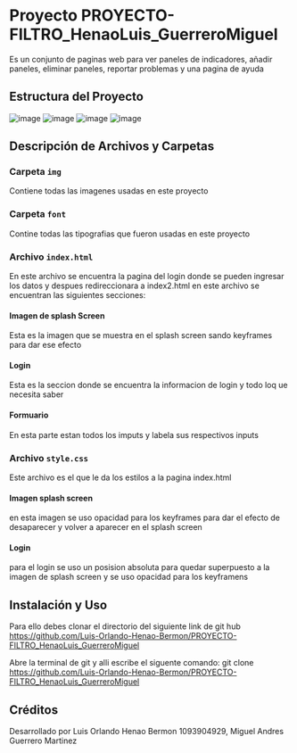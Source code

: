 # Proyecto PROYECTO-FILTRO_HenaoLuis_GuerreroMiguel

Es un conjunto de paginas web para ver paneles de indicadores, añadir paneles, eliminar paneles, reportar problemas y una pagina de ayuda 

## Estructura del Proyecto
![image](https://github.com/user-attachments/assets/dd0a19e0-998d-4a96-8444-26cbf5031310)
![image](https://github.com/user-attachments/assets/2cb0619b-bf76-4a9e-a807-eb3e8373440d)
![image](https://github.com/user-attachments/assets/2966ab7f-796d-4c63-9064-5b807b07a497)
![image](https://github.com/user-attachments/assets/bd798576-53f7-4d31-bf35-6c1803eff8a2)


## Descripción de Archivos y Carpetas


### Carpeta `img`

Contiene todas las imagenes usadas en este proyecto

### Carpeta `font`
Contine todas las tipografias que fueron usadas en este proyecto

### Archivo `index.html`

En este archivo se encuentra la pagina del login donde se pueden ingresar los datos y despues redireccionara a index2.html  en este archivo se encuentran las siguientes secciones:

#### Imagen de splash Screen

Esta es la imagen que se muestra en el splash screen sando keyframes para dar ese efecto

#### Login

Esta es la seccion donde se encuentra la informacion de login y todo loq ue necesita saber 

#### Formuario

En esta parte estan todos los imputs y labela sus respectivos inputs


### Archivo `style.css`

Este archivo es el que le da los estilos a la pagina index.html 

#### Imagen splash screen 

en esta imagen se uso opacidad para los keyframes para dar el efecto de desaparecer y volver a aparecer en el splash screen

#### Login
para el login se uso un posision absoluta para quedar superpuesto a la imagen de splash screen y se uso opacidad para los keyframens

## Instalación y Uso

Para ello debes clonar el directorio del siguiente link de git hub https://github.com/Luis-Orlando-Henao-Bermon/PROYECTO-FILTRO_HenaoLuis_GuerreroMiguel

Abre la terminal de git y alli escribe el siguente comando: git clone https://github.com/Luis-Orlando-Henao-Bermon/PROYECTO-FILTRO_HenaoLuis_GuerreroMiguel

## Créditos

Desarrollado por Luis Orlando Henao Bermon 1093904929, Miguel Andres Guerrero Martinez

